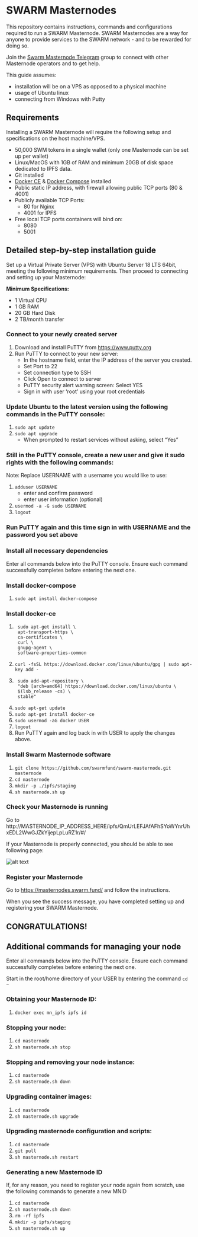 # SWARM Masternodes

This repository contains instructions, commands and configurations required to run a SWARM Masternode. SWARM Masternodes are a way for anyone to provide services to the SWARM network - and to be rewarded for doing so.

Join the [Swarm Masternode Telegram](https://t.me/swarmmasternodes) group to connect with other Masternode operators and to get help.

This guide assumes:
- installation will be on a VPS as opposed to a physical machine
- usage of Ubuntu linux
- connecting from Windows with Putty

## <a name="req"></a>Requirements

Installing a SWARM Masternode will require the following setup and specifications on the host machine/VPS.

- 50,000 SWM tokens in a single wallet (only one Masternode can be set up per wallet)
- Linux/MacOS with 1GB of RAM and minimum 20GB of disk space dedicated to IPFS data.
- Git installed
- [Docker CE](https://docs.docker.com/install/ "") & [Docker Compose](https://docs.docker.com/compose/install/ "") installed
- Public static IP address, with firewall allowing public TCP ports (80 & 4001)
- Publicly available TCP Ports:
  - 80 for Nginx
  - 4001 for IPFS
- Free local TCP ports containers will bind on:
  - 8080
  - 5001

## Detailed step-by-step installation guide
Set up a Virtual Private Server (VPS) with Ubuntu Server 18 LTS 64bit, meeting the following minimum requirements. Then proceed to connecting and setting up your Masternode:

**Minimum Specifications:**
* 1 Virtual CPU
* 1 GB RAM
* 20 GB Hard Disk
* 2 TB/month transfer

### Connect to your newly created server
1. Download and install PuTTY from https://www.putty.org
2. Run PuTTY to connect to your new server:
    * In the hostname field, enter the IP address of the server you created.
    * Set Port to 22
    * Set connection type to SSH
    * Click Open to connect to server
    * PuTTY security alert warning screen: Select YES
    * Sign in with user ‘root’ using your root credentials

### Update Ubuntu to the latest version using the following commands in the PuTTY console:
1. `sudo apt update`
2. `sudo apt upgrade`
    - When prompted to restart services without asking, select “Yes”

### Still in the PuTTY console, create a new user and give it sudo rights with the following commands:
Note: Replace USERNAME with a username you would like to use:

1. `adduser USERNAME`
    - enter and confirm password
    - enter user information (optional)
2. `usermod -a -G sudo USERNAME`
3. `logout`

### Run PuTTY again and this time sign in with USERNAME and the password you set above

### Install all necessary dependencies
Enter all commands below into the PuTTY console. Ensure each command successfully completes before entering the next one.

### Install docker-compose
1. `sudo apt install docker-compose`

### Install docker-ce
1. ```
    sudo apt-get install \
    apt-transport-https \
    ca-certificates \
    curl \
    gnupg-agent \
    software-properties-common
    ```
2. `curl -fsSL https://download.docker.com/linux/ubuntu/gpg | sudo apt-key add -`
3. ```
    sudo add-apt-repository \
    "deb [arch=amd64] https://download.docker.com/linux/ubuntu \
    $(lsb_release -cs) \
    stable"
    ```
4. `sudo apt-get update`
5. `sudo apt-get install docker-ce`
6. `sudo usermod -aG docker USER`
7. `logout`
8. Run PuTTY again and log back in with USER to apply the changes above.

### Install Swarm Masternode software
1. `git clone https://github.com/swarmfund/swarm-masternode.git masternode`
2. `cd masternode`
3. `mkdir -p ./ipfs/staging`
4.  `sh masternode.sh up`

### Check your Masternode is running

Go to http://MASTERNODE_IP_ADDRESS_HERE/ipfs/QmUrLEFJAfAFhSYoWYnrUhxEDL2WwGJZkYijepLpLuRZ1r/#/

If your Masternode is properly connected, you should be able to see following page: 

![alt text][welcome]

[welcome]: https://github.com/swarmfund/swarm-masternode/blob/master/welcome.png "Welcome Page"

### Register your Masternode

Go to https://masternodes.swarm.fund/ and follow the instructions.

When you see the success message, you have completed setting up and registering your SWARM Masternode.

## CONGRATULATIONS!


## Additional commands for managing your node

Enter all commands below into the PuTTY console. Ensure each command successfully completes before entering the next one.

Start in the root/home directory of your USER by entering the command `cd ~`

### Obtaining your Masternode ID: 
1. `docker exec mn_ipfs ipfs id`

### Stopping your node:
1. `cd masternode`
2. `sh masternode.sh stop`

### Stopping and removing your node instance:
1. `cd masternode`
2. `sh masternode.sh down`

### Upgrading container images:
1. `cd masternode`
2. `sh masternode.sh upgrade`

### Upgrading masternode configuration and scripts:
1. `cd masternode`
2. `git pull`
3. `sh masternode.sh restart`

### Generating a new Masternode ID
If, for any reason, you need to register your node again from scratch, use the following commands to generate a new MNID
1. `cd masternode`
2. `sh masternode.sh down`
3. `rm -rf ipfs`
4. `mkdir -p ipfs/staging`
5. `sh masternode.sh up`
